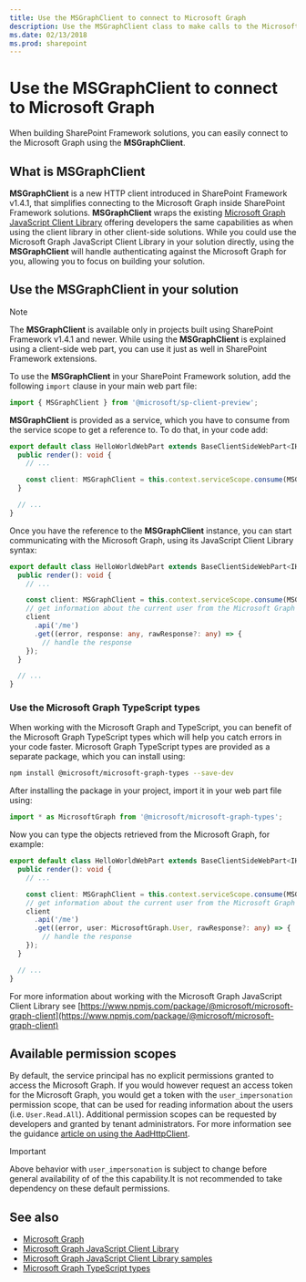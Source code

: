 ```yaml
---
title: Use the MSGraphClient to connect to Microsoft Graph
description: Use the MSGraphClient class to make calls to the Microsoft Graph REST API.
ms.date: 02/13/2018
ms.prod: sharepoint
---
```


# Use the MSGraphClient to connect to Microsoft Graph

When building SharePoint Framework solutions, you can easily connect to the Microsoft Graph using the **MSGraphClient**.

## What is MSGraphClient

**MSGraphClient** is a new HTTP client introduced in SharePoint Framework v1.4.1, that simplifies connecting to the Microsoft Graph inside SharePoint Framework solutions. **MSGraphClient** wraps the existing [Microsoft Graph JavaScript Client Library](https://www.npmjs.com/package/@microsoft/microsoft-graph-client) offering developers the same capabilities as when using the client library in other client-side solutions. While you could use the Microsoft Graph JavaScript Client Library in your solution directly, using the **MSGraphClient** will handle authenticating against the Microsoft Graph for you, allowing you to focus on building your solution.

## Use the MSGraphClient in your solution

> [!NOTE]
> The **MSGraphClient** is available only in projects built using SharePoint Framework v1.4.1 and newer. While using the **MSGraphClient** is explained using a client-side web part, you can use it just as well in SharePoint Framework extensions.

To use the **MSGraphClient** in your SharePoint Framework solution, add the following `import` clause in your main web part file:

```ts
import { MSGraphClient } from '@microsoft/sp-client-preview';
```

**MSGraphClient** is provided as a service, which you have to consume from the service scope to get a reference to. To do that, in your code add:

```ts
export default class HelloWorldWebPart extends BaseClientSideWebPart<IHelloWorldWebPartProps> {
  public render(): void {
    // ...

    const client: MSGraphClient = this.context.serviceScope.consume(MSGraphClient.serviceKey);
  }

  // ...
}
```

Once you have the reference to the **MSGraphClient** instance, you can start communicating with the Microsoft Graph, using its JavaScript Client Library syntax:

```ts
export default class HelloWorldWebPart extends BaseClientSideWebPart<IHelloWorldWebPartProps> {
  public render(): void {
    // ...

    const client: MSGraphClient = this.context.serviceScope.consume(MSGraphClient.serviceKey);
    // get information about the current user from the Microsoft Graph
    client
      .api('/me')
      .get((error, response: any, rawResponse?: any) => {
        // handle the response
    });
  }

  // ...
}
```

### Use the Microsoft Graph TypeScript types

When working with the Microsoft Graph and TypeScript, you can benefit of the Microsoft Graph TypeScript types which will help you catch errors in your code faster. Microsoft Graph TypeScript types are provided as a separate package, which you can install using:

```sh
npm install @microsoft/microsoft-graph-types --save-dev
```

After installing the package in your project, import it in your web part file using:

```ts
import * as MicrosoftGraph from '@microsoft/microsoft-graph-types';
```

Now you can type the objects retrieved from the Microsoft Graph, for example:

```ts
export default class HelloWorldWebPart extends BaseClientSideWebPart<IHelloWorldWebPartProps> {
  public render(): void {
    // ...

    const client: MSGraphClient = this.context.serviceScope.consume(MSGraphClient.serviceKey);
    // get information about the current user from the Microsoft Graph
    client
      .api('/me')
      .get((error, user: MicrosoftGraph.User, rawResponse?: any) => {
        // handle the response
    });
  }

  // ...
}
```

For more information about working with the Microsoft Graph JavaScript Client Library see [https://www.npmjs.com/package/@microsoft/microsoft-graph-client](https://www.npmjs.com/package/@microsoft/microsoft-graph-client)

## Available permission scopes

By default, the service principal has no explicit permissions granted to access the Microsoft Graph. If you would however request an access token for the Microsoft Graph, you would get a token with the `user_impersonation` permission scope, that can be used for reading information about the users (i.e. `User.Read.All`). Additional permission scopes can be requested by developers and granted by tenant administrators. For more information see the guidance [article on using the AadHttpClient](./use-aadhttpclient.md).

> [!IMPORTANT]
> Above behavior with  `user_impersonation` is subject to change before general availability of of the this capability.It is not recommended to take dependency on these default permissions.

## See also

- [Microsoft Graph](https://graph.microsoft.com)
- [Microsoft Graph JavaScript Client Library](https://www.npmjs.com/package/@microsoft/microsoft-graph-client)
- [Microsoft Graph JavaScript Client Library samples](https://github.com/microsoftgraph/msgraph-sdk-javascript/tree/master/samples)
- [Microsoft Graph TypeScript types](https://www.npmjs.com/package/@microsoft/microsoft-graph-types)
